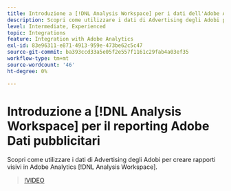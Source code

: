```yaml
---
title: Introduzione a [!DNL Analysis Workspace] per i dati dell'Adobe Advertising di reporting
description: Scopri come utilizzare i dati di Advertising degli Adobi per creare rapporti visivi in Adobe Analytics [!DNL Analysis Workspace].
level: Intermediate, Experienced
topic: Integrations
feature: Integration with Adobe Analytics
exl-id: 83e96311-e871-4913-959e-473be62c5c47
source-git-commit: ba393ccd33a5e05f2e557f1161c29fab4a03ef35
workflow-type: tm+mt
source-wordcount: '46'
ht-degree: 0%

---
```


# Introduzione a [!DNL Analysis Workspace] per il reporting Adobe Dati pubblicitari

Scopri come utilizzare i dati di Advertising degli Adobi per creare rapporti visivi in Adobe Analytics [!DNL Analysis Workspace].

>[!VIDEO](https://video.tv.adobe.com/v/33492)
